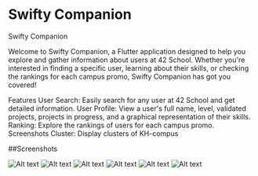 # Swifty Companion
Swifty Companion

Welcome to Swifty Companion, a Flutter application designed to help you explore and gather information about users at 42 School. Whether you're interested in finding a specific user, learning about their skills, or checking the rankings for each campus promo, Swifty Companion has got you covered!

Features
User Search: Easily search for any user at 42 School and get detailed information.
User Profile: View a user's full name, level, validated projects, projects in progress, and a graphical representation of their skills.
Ranking: Explore the rankings of users for each campus promo.
Screenshots
Cluster: Display clusters of KH-compus

##Screenshots

![Alt text](/screenshots/userProfilePage.png?raw=true "Profile page")
![Alt text](/screenshots/userProfile2page.png?raw=true "Profile page 2")
![Alt text](/screenshots/searchPage.png?raw=true "Search page")
![Alt text](/screenshots/Sidebar.png?raw=true "Sidebar page")
![Alt text](/screenshots/rankingPage.png?raw=true "Ranking page")
![Alt text](/screenshots/cluster.png?raw=true "Cluster page")